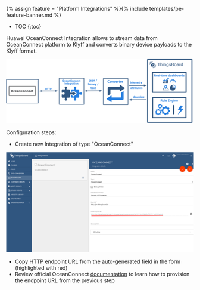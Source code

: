 {% assign feature = "Platform Integrations" %}{% include templates/pe-feature-banner.md %}

* TOC
{:toc}

Huawei OceanConnect Integration allows to stream data from OceanConnect platform to Klyff and converts binary device payloads to the Klyff format.


 ![image](/images/user-guide/integrations/ocean-connect-integration.svg)

Configuration steps:
  
 - Create new Integration of type "OceanConnect"
 
![image](/images/user-guide/integrations/oceanconnect.png) 

 - Copy HTTP endpoint URL from the auto-generated field in the form (highlighted with red)
 - Review official OceanConnect [documentation](https://support.huawei.com/enterprise/en/cloud-computing/oceanconnect-platform-pid-22559503)
  to learn how to provision the endpoint URL from the previous step 
